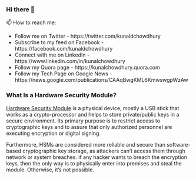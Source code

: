 ### Hi there 👋

📫 How to reach me:
<ul>
  <li>Follow me on Twitter - https://twitter.com/kunaldchowdhury</li>
  <li>Subscribe to my feed on Facebook - https://facebook.com/kunaldchowdhury</li>
  <li>Connect with me on LinkedIn - https://www.linkedin.com/in/kunalchowdhury</li>
  <li>Follow my Quora page - https://kunalchowdhury.quora.com</li>
  <li>Follow my Tech Page on Google News - https://news.google.com/publications/CAAqBwgKML6KmwswgpWzAw</li>
</ul>

### What Is a Hardware Security Module?
<a href="https://www.kunal-chowdhury.com/2023/02/hardware-security-module-hsm.html">Hardware Security Module</a> is a physical device, mostly a USB stick that works as a crypto-processor and helps to store private/public keys in a secure environment. Its primary purpose is to restrict access to cryptographic keys and to assure that only authorized personnel are executing encryption or digital signing.

Furthermore, HSMs are considered more reliable and secure than software-based cryptographic key storage, as attackers can’t access them through network or system breaches. if any hacker wants to breach the encryption keys, then the only way is to physically enter into premises and steal the module. Otherwise, it’s not possible.

<!--
**kunal-chowdhury/kunal-chowdhury** is a ✨ _special_ ✨ repository because its `README.md` (this file) appears on your GitHub profile.

Here are some ideas to get you started:

- 🔭 I’m currently working on ...
- 🌱 I’m currently learning ...
- 👯 I’m looking to collaborate on ...
- 🤔 I’m looking for help with ...
- 💬 Ask me about ...
- 📫 How to reach me:
- 😄 Pronouns: ...
- ⚡ Fun fact: ...
-->
